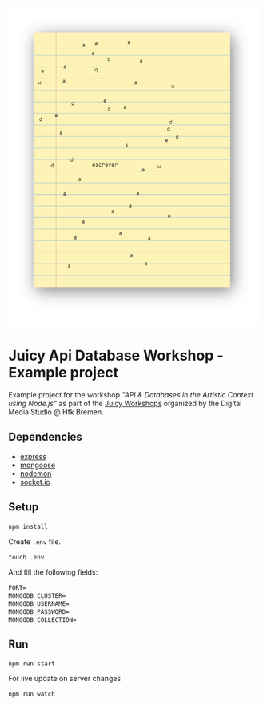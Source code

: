 ![cover](cover.png)

# Juicy Api Database Workshop - Example project

Example project for the workshop *"API & Databases in the Artistic Context using Node.js"* as part of the [Juicy Workshops](https://github.com/digitalmediabremen/juicy-workshops) organized by the Digital Media Studio @ Hfk Bremen.

## Dependencies

- [express](https://www.npmjs.com/package/express)
- [mongoose](https://www.npmjs.com/package/mongoose)
- [nodemon](https://www.npmjs.com/package/nodemon)
- [socket.io](https://socket.io/)

## Setup

```
npm install
```

Create `.env` file.

```
touch .env
```

And fill the following fields:

```
PORT=
MONGODB_CLUSTER=
MONGODB_USERNAME=
MONGODB_PASSWORD=
MONGODB_COLLECTION=
```

## Run

```
npm run start
```

For live update on server changes

```
npm run watch
```